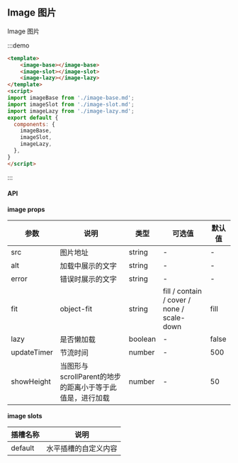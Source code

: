 ## Image 图片

Image 图片

:::demo

```html
<template>
    <image-base></image-base>
    <image-slot></image-slot>
    <image-lazy></image-lazy>
</template>
<script>
import imageBase from './image-base.md';
import imageSlot from './image-slot.md';
import imageLazy from './image-lazy.md';
export default {
  components: {
    imageBase,
    imageSlot,
    imageLazy,
  },
}
</script>
```
:::


#### API

**image props**

| 参数      | 说明          | 类型      | 可选值                           | 默认值  |
|---------- |-------------- |---------- |--------------------------------  |-------- |
| src| 图片地址 | string | - | - |
| alt | 加载中展示的文字 | string | - | - |
| error | 错误时展示的文字 | string | - | - |
| fit | object-fit | string | fill / contain / cover / none / scale-down | fill |
| lazy | 是否懒加载 | boolean | - | false |
| updateTimer | 节流时间 | number | - | 500 |
| showHeight | 当图形与scrollParent的地步的距离小于等于此值是，进行加载 | number | - | 50 |


**image slots**

| 插槽名称 | 说明 | 
|---------- |-------- |
| default | 水平插槽的自定义内容 |


